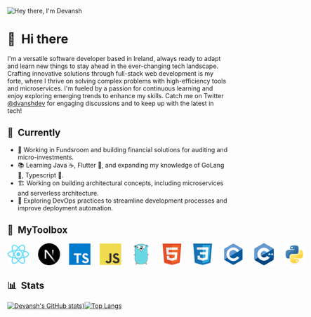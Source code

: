 ![Hey there, I'm Devansh](https://github.com/Crade47/Crade47/raw/master/headerGif.gif)
# 👋 &nbsp;Hi there

I'm a versatile software developer based in Ireland, always ready to adapt and learn new things to stay ahead in the ever-changing tech landscape. Crafting innovative solutions through full-stack web development is my forte, where I thrive on solving complex problems with high-efficiency tools and microservices. I'm fueled by a passion for continuous learning and enjoy exploring emerging trends to enhance my skills. Catch me on Twitter [@dvanshdev](https://twitter.com/dvanshdev) for engaging discussions and to keep up with the latest in tech!

##  🌱 &nbsp;Currently

- 🏢 Working in Fundsroom and building financial solutions for auditing and micro-investments.
- 📚 Learning Java ☕️, Flutter 🔷, and expanding my knowledge of GoLang 🔵, Typescript 💙.
- 🏗️ Working on building architectural concepts, including microservices and serverless architecture.
- 🚀 Exploring DevOps practices to streamline development processes and improve deployment automation.

## 🧰 &nbsp;MyToolbox
<div style="display: inline-flex;gap: 0.5rem;">
<img src="https://raw.githubusercontent.com/devicons/devicon/master/icons/react/react-original.svg" alt="React" width="50" height="50"/> &nbsp;
<img src="https://raw.githubusercontent.com/devicons/devicon/master/icons/nextjs/nextjs-original.svg" alt="Next.js" width="50" height="50"/> &nbsp;
<img src="https://raw.githubusercontent.com/devicons/devicon/master/icons/typescript/typescript-original.svg" alt="TypeScript" width="50" height="50"/> &nbsp;
<img src="https://raw.githubusercontent.com/devicons/devicon/master/icons/javascript/javascript-original.svg" alt="JavaScript" width="50" height="50"/> &nbsp;
<img src="https://raw.githubusercontent.com/devicons/devicon/master/icons/go/go-original.svg" alt="TypeScript" width="50" height="50"/> &nbsp;
<img src="https://raw.githubusercontent.com/devicons/devicon/master/icons/html5/html5-original.svg" alt="HTML" width="50" height="50"/> &nbsp;
<img src="https://raw.githubusercontent.com/devicons/devicon/master/icons/css3/css3-original.svg" alt="CSS" width="50" height="50"/> &nbsp;
<img src="https://raw.githubusercontent.com/devicons/devicon/master/icons/c/c-original.svg" alt="C" width="50" height="50"/> &nbsp;
<img src="https://raw.githubusercontent.com/devicons/devicon/master/icons/cplusplus/cplusplus-original.svg" alt="C++" width="50" height="50"/> &nbsp;
<img src="https://raw.githubusercontent.com/devicons/devicon/master/icons/python/python-original.svg" alt="Python" width="50" height="50"/>
</div>

## 📊 &nbsp;Stats
[![Devansh's GitHub stats](https://github-readme-stats.vercel.app/api?username=Crade47&count_private=true&bg_color=0d1116&title_color=ce09ec&text_color=a4aacb&icon_color=007ec6))](https://github.com/anuraghazra/github-readme-stats)[![Top Langs](https://github-readme-stats-git-masterrstaa-rickstaa.vercel.app/api/top-langs/?username=Crade47&theme=dark&count_private=true&bg_color=0d1116&title_color=ce09ec&text_color=a4aacb&icon_color=007ec6)](https://github.com/anuraghazra/github-readme-stats)
